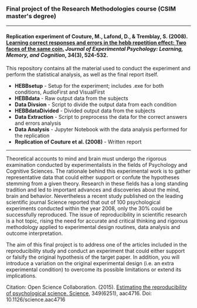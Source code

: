 ### Final project of the Research Methodologies course (CSIM master's degree)

---

#### Replication experiment of Couture, M., Lafond, D., & Tremblay, S. (2008). [Learning correct responses and errors in the hebb repetition effect: Two faces of the same coin.](https://pubmed.ncbi.nlm.nih.gov/18444753/) *Journal of Experimental Psychology: Learning, Memory, and Cognition*, 34(3), 524-532.

This repository contains all the material used to conduct the experiment and perform the statistical analysis, as well as the final report itself.

* **HEBBsetup** - Setup for the experiment; includes .exe for both conditions, AudioFirst and VisualFirst
* **HEBBdata** - Raw output data from the subjects 
* **Data Divsion** - Script to divide the output data from each condition
* **HEBBdataDivided** - Divided output data from the subjects
* **Data Extraction** - Script to preprocess the data for the correct answers and errors analysis
* **Data Analysis** - Jupyter Notebook with the data analysis performed for the replication
* **Replication of Couture et al. (2008)** - Written report

--- 
Theoretical accounts to mind and brain must undergo the rigorous examination conducted by experimentalists in the fields of Psychology and Cognitive Sciences. The rationale behind this experimental work is to gather representative data that could either support or confute the hypotheses stemming from a given theory. Research in these fields has a long standing tradition and led to important advances and discoveries about the mind, brain and behavior. Nevertheless a recent study published on the leading scientific journal Science reported that out of 100 psychological experiments conducted within the year 2008, only the 30% could be successfully reproduced. The issue of reproducibility in scientific research is a hot topic, rising the need for accurate and critical thinking and rigorous methodology applied to experimental design routines, data analysis and outcome interpretation. 

The aim of this final project is to address one of the articles included in the reproducibility study and conduct an experiment that could either support or falsify the original hypothesis of the target paper. In addition, you will introduce a variation on the original experimental design (i.e. an extra experimental condition) to overcome its possible limitations or extend its implications.

Citation: Open Science Collaboration. (2015). [Estimating the reproducibility of psychological science. Science](http://www.sciencemag.org/cgi/content/full/349/6251/aac4716?ijkey=1xgFoCnpLswpk&keytype=ref&siteid=sci), 349(6251), aac4716. Doi: 10.1126/science.aac4716
